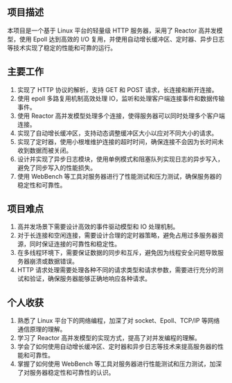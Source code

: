 ## 项目描述 
本项目是一个基于 Linux 平台的轻量级 HTTP 服务器，采用了 Reactor 高并发模型，使用 Epoll 达到高效的 I/O 复用，并使用自动增长缓冲区、定时器、异步日志等技术实现了稳定的性能和可靠的运行。

## 主要工作
1.  实现了 HTTP 协议的解析，支持 GET 和 POST 请求，长连接和断开连接。
2.  使用 epoll 多路复用机制高效处理 IO，监听和处理客户端连接事件和数据传输事件。
3.  使用 Reactor 高并发模型处理多个连接，使得服务器可以同时处理多个客户端连接。
4.  实现了自动增长缓冲区，支持动态调整缓冲区大小以应对不同大小的请求。
5.  实现了定时器，使用小根堆维护连接的超时时间，确保连接不会因为长时间未收到数据而被关闭。
6.  设计并实现了异步日志模块，使用单例模式和阻塞队列实现日志的异步写入，避免了同步写入的性能损失。
7.  使用 WebBench 等工具对服务器进行了性能测试和压力测试，确保服务器的稳定性和可靠性。

## 项目难点
1.  高并发场景下需要设计高效的事件驱动模型和 IO 处理机制。
2.  对于长连接和空闲连接，需要设计合理的定时器策略，避免占用过多服务器资源，同时保证连接的可靠性和稳定性。
3.  在多线程环境下，需要保证数据的同步和互斥，避免因为线程安全问题导致服务器崩溃或数据错误。
4.  HTTP 请求处理需要处理各种不同的请求类型和请求参数，需要进行充分的测试和验证，确保服务器能够正确地响应各种请求。

## 个人收获
1.  熟悉了 Linux 平台下的网络编程，加深了对 socket、Epoll、TCP/IP 等网络通信原理的理解。
2.  学习了 Reactor 高并发模型的实现方式，提高了对并发编程的理解。
3.  学会了如何使用自动增长缓冲区、定时器和异步日志等技术来提高服务器的性能和可靠性。
4.  掌握了如何使用 WebBench 等工具对服务器进行性能测试和压力测试，加深了对服务器稳定性和可靠性的认识。